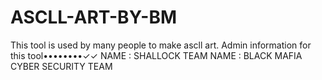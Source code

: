 # ASCLL-ART-BY-BM
This tool is used by many people to make ascll art.
Admin information for this tool••••••••✓✓
NAME : SHALLOCK 
TEAM NAME : BLACK MAFIA CYBER SECURITY TEAM 

